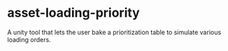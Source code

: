 # asset-loading-priority
A unity tool that lets the user bake a prioritization table to simulate various loading orders.
